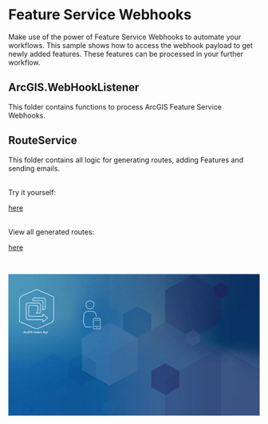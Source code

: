 # Feature Service Webhooks
Make use of the power of Feature Service Webhooks to automate your workflows. This sample shows how to access the webhook payload to get newly added features. These features can be processed in your further workflow.

## ArcGIS.WebHookListener
This folder contains functions to process ArcGIS Feature Service Webhooks.

## RouteService
This folder contains all logic for generating routes, adding Features and sending emails.

<br>
Try it yourself: 

[here](https://esrinederland.maps.arcgis.com/apps/instant/sidebar/index.html?appid=d7c9752cff7143ce91a0dc526f456002)

<br>
View all generated routes: 

[here](https://esrinederland.maps.arcgis.com/apps/instant/minimalist/index.html?appid=b9025414c2034e47b968521f7540c26a)

<br>

![Workflow](../images/20220415_FeatureServiceWebhook.gif)
